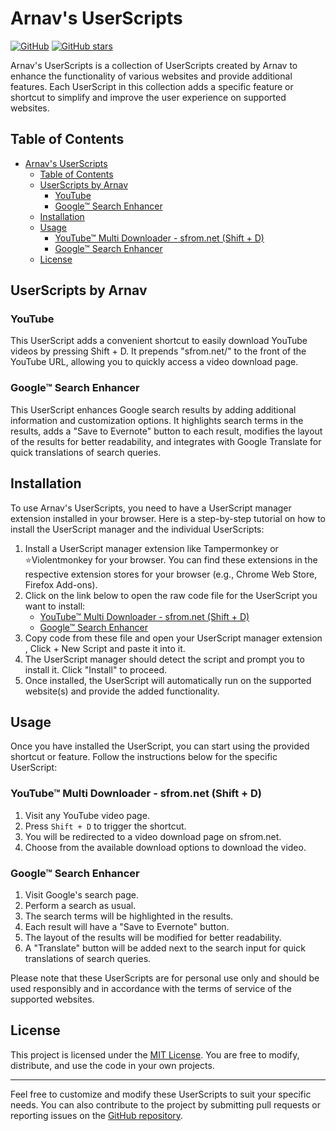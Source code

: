 # Arnav's UserScripts

[![GitHub](https://img.shields.io/github/license/arncv/UserScripts)](https://github.com/arncv/UserScripts/blob/main/LICENSE)
[![GitHub stars](https://img.shields.io/github/stars/arncv/UserScripts?style=social)](https://github.com/arncv/UserScripts/stargazers)

Arnav's UserScripts is a collection of UserScripts created by Arnav to enhance the functionality of various websites and provide additional features. Each UserScript in this collection adds a specific feature or shortcut to simplify and improve the user experience on supported websites.

## Table of Contents

- [Arnav's UserScripts](#arnavs-userscripts)
  - [Table of Contents](#table-of-contents)
  - [UserScripts by Arnav](#userscripts-by-arnav)
    - [YouTube](#youtube)
    - [Google™ Search Enhancer](#google-search-enhancer)
  - [Installation](#installation)
  - [Usage](#usage)
    - [YouTube™ Multi Downloader - sfrom.net (Shift + D)](#youtube-multi-downloader---sfromnet-shift--d)
    - [Google™ Search Enhancer](#google-search-enhancer-1)
  - [License](#license)

## UserScripts by Arnav

### YouTube

This UserScript adds a convenient shortcut to easily download YouTube videos by pressing Shift + D. It prepends "sfrom.net/" to the front of the YouTube URL, allowing you to quickly access a video download page.

### Google™ Search Enhancer

This UserScript enhances Google search results by adding additional information and customization options. It highlights search terms in the results, adds a "Save to Evernote" button to each result, modifies the layout of the results for better readability, and integrates with Google Translate for quick translations of search queries.

## Installation

To use Arnav's UserScripts, you need to have a UserScript manager extension installed in your browser. Here is a step-by-step tutorial on how to install the UserScript manager and the individual UserScripts:

1. Install a UserScript manager extension like Tampermonkey or ⭐Violentmonkey for your browser. You can find these extensions in the respective extension stores for your browser (e.g., Chrome Web Store, Firefox Add-ons).
2. Click on the link below to open the raw code file for the UserScript you want to install:
   - [YouTube™ Multi Downloader - sfrom.net (Shift + D)](https://github.com/arncv/UserScripts/blob/main/ytdown-script.js)
   - [Google™ Search Enhancer](https://github.com/arncv/UserScripts/blob/main/google-script.js)
3. Copy code from these file and open your UserScript manager extension , Click + New Script and paste it into it.
4. The UserScript manager should detect the script and prompt you to install it. Click "Install" to proceed.
5. Once installed, the UserScript will automatically run on the supported website(s) and provide the added functionality.

## Usage

Once you have installed the UserScript, you can start using the provided shortcut or feature. Follow the instructions below for the specific UserScript:

### YouTube™ Multi Downloader - sfrom.net (Shift + D)

1. Visit any YouTube video page.
2. Press `Shift + D` to trigger the shortcut.
3. You will be redirected to a video download page on sfrom.net.
4. Choose from the available download options to download the video.

### Google™ Search Enhancer

1. Visit Google's search page.
2. Perform a search as usual.
3. The search terms will be highlighted in the results.
4. Each result will have a "Save to Evernote" button.
5. The layout of the results will be modified for better readability.
6. A "Translate" button will be added next to the search input for quick translations of search queries.

Please note that these UserScripts are for personal use only and should be used responsibly and in accordance with the terms of service of the supported websites.

## License

This project is licensed under the [MIT License](/LICENSE). You are free to modify, distribute, and use the code in your own projects.

---

Feel free to customize and modify these UserScripts to suit your specific needs. You can also contribute to the project by submitting pull requests or reporting issues on the [GitHub repository](https://github.com/arncv/UserScripts).






